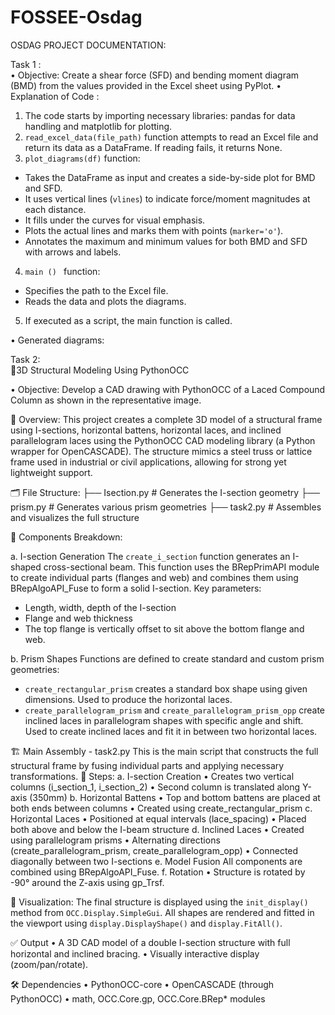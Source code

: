 # FOSSEE-Osdag
OSDAG PROJECT 
DOCUMENTATION:

Task 1 :  
•	Objective:   Create a shear force (SFD) and bending moment diagram (BMD) from the values provided in the Excel sheet using PyPlot.
•	Explanation of Code : 
1.	The code starts by importing necessary libraries: pandas for data handling and matplotlib for plotting.
2.	`read_excel_data(file_path)` function attempts to read an Excel file and return its data as a DataFrame. If reading fails, it returns None.
3.	`plot_diagrams(df)` function:
-	Takes the DataFrame as input and creates a side-by-side plot for BMD and SFD.
-	It uses vertical lines (`vlines`) to indicate force/moment magnitudes at each distance.
-	It fills under the curves for visual emphasis.
-	Plots the actual lines and marks them with points (`marker='o'`).
-	Annotates the maximum and minimum values for both BMD and SFD with arrows and labels.
4.	`main () ` function:
-	Specifies the path to the Excel file.
-	Reads the data and plots the diagrams.
5.	If executed as a script, the main function is called.


•	Generated diagrams: 
 

Task 2:  
📐3D Structural Modeling Using PythonOCC

•	Objective:  Develop a CAD drawing with PythonOCC of a Laced Compound Column as shown in the representative image.

🧱 Overview:   This project creates a complete 3D model of a structural frame using I-sections, horizontal battens, horizontal laces, and inclined parallelogram laces using the PythonOCC CAD modeling library (a Python wrapper for OpenCASCADE).
The structure mimics a steel truss or lattice frame used in industrial or civil applications, allowing for strong yet lightweight support.

🗂 File Structure:
├── Isection.py                  # Generates the I-section geometry
├── prism.py                    # Generates various prism geometries
├── task2.py                    # Assembles and visualizes the full structure

📏 Components Breakdown: 

a.	I-section Generation
The `create_i_section` function generates an I-shaped cross-sectional beam. This function uses the BRepPrimAPI module to create individual parts (flanges and web) and combines them using BRepAlgoAPI_Fuse to form a solid I-section.
Key parameters:
- Length, width, depth of the I-section
- Flange and web thickness
- The top flange is vertically offset to sit above the bottom flange and web.

b.	Prism Shapes
Functions are defined to create standard and custom prism geometries:
- `create_rectangular_prism` creates a standard box shape using given dimensions. Used to produce the horizontal laces.
- `create_parallelogram_prism` and `create_parallelogram_prism_opp` create inclined laces in parallelogram shapes with specific angle and shift. Used to create inclined laces and fit it in between two horizontal laces.

🏗️ Main Assembly - task2.py
This is the main script that constructs the full structural frame by fusing individual parts and applying necessary transformations.
🧩 Steps:
a. I-section Creation
•	Creates two vertical columns (i_section_1, i_section_2)
•	Second column is translated along Y-axis (350mm)
b. Horizontal Battens
•	Top and bottom battens are placed at both ends between columns
•	Created using create_rectangular_prism
c. Horizontal Laces
•	Positioned at equal intervals (lace_spacing)
•	Placed both above and below the I-beam structure
d. Inclined Laces
•	Created using parallelogram prisms
•	Alternating directions (create_parallelogram_prism, create_parallelogram_opp)
•	Connected diagonally between two I-sections
e. Model Fusion
All components are combined using BRepAlgoAPI_Fuse.
f. Rotation
•	Structure is rotated by -90° around the Z-axis using gp_Trsf.


🎨 Visualization:
The final structure is displayed using the `init_display()` method from `OCC.Display.SimpleGui`. All shapes are rendered and fitted in the viewport using `display.DisplayShape()` and `display.FitAll()`.


✅ Output
•	A 3D CAD model of a double I-section structure with full horizontal and inclined bracing.
•	Visually interactive display (zoom/pan/rotate).

 
   



🛠️ Dependencies
•	PythonOCC-core
•	OpenCASCADE (through PythonOCC)
•	math, OCC.Core.gp, OCC.Core.BRep* modules





